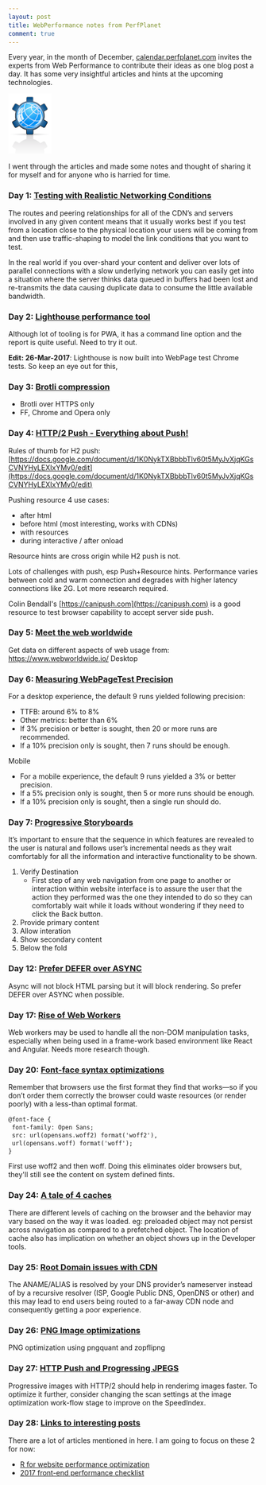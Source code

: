 ```yaml
---
layout: post
title: WebPerformance notes from PerfPlanet
comment: true
---
```


Every year, in the month of December, [calendar.perfplanet.com](http://calendar.perfplanet.com) invites the experts from Web Performance to contribute their ideas as one blog post a day. It has some very insightful articles and hints at the upcoming technologies.

![PerfPlanet logo](/images/perfplanet_logo.png)

I went through the articles and made some notes and thought of sharing it for myself and for anyone who is harried for time.

### Day 1: [Testing with Realistic Networking Conditions](http://calendar.perfplanet.com/2016/testing-with-realistic-networking-conditions/)

The routes and peering relationships for all of the CDN’s and servers involved in any given content means that it usually works best if you test from a location close to the physical location your users will be coming from and then use traffic-shaping to model the link conditions that you want to test.

In the real world if you over-shard your content and deliver over lots of parallel connections with a slow underlying network you can easily get into a situation where the server thinks data queued in buffers had been lost and re-transmits the data causing duplicate data to consume the little available bandwidth.

### Day 2: [Lighthouse performance tool](http://calendar.perfplanet.com/2016/lighthouse-lighting-to-way-to-better-web-performance/)

Although lot of tooling is for PWA, it has a command line option and the report is quite useful. Need to try it out.

**Edit: 26-Mar-2017**: Lighthouse is now built into WebPage test Chrome tests. So keep an eye out for this,

### Day 3: [Brotli compression](http://calendar.perfplanet.com/2016/enabling-brotli-even-on-cdns-that-dont-support-it-yet/)

- Brotli over HTTPS only
- FF, Chrome and Opera only

### Day 4: [HTTP/2 Push - Everything about Push!](http://calendar.perfplanet.com/2016/http2-push-the-details/)
Rules of thumb for H2 push: [https://docs.google.com/document/d/1K0NykTXBbbbTlv60t5MyJvXjqKGsCVNYHyLEXIxYMv0/edit](https://docs.google.com/document/d/1K0NykTXBbbbTlv60t5MyJvXjqKGsCVNYHyLEXIxYMv0/edit)

Pushing resource 4 use cases:

- after html
- before html (most interesting, works with CDNs)
- with resources
- during interactive / after onload

Resource hints are cross origin while H2 push is not.

Lots of challenges with push, esp Push+Resource hints. Performance varies between cold and warm connection and degrades with higher latency connections like 2G. Lot more research required.

Colin Bendall's [https://canipush.com](https://canipush.com) is a good resource to test browser capability to accept server side push.

### Day 5: [Meet the web worldwide](http://calendar.perfplanet.com/2016/meet-the-web-worldwide/)

Get data on different aspects of web usage from: https://www.webworldwide.io/
Desktop

### Day 6: [Measuring WebPageTest Precision](http://calendar.perfplanet.com/2016/meet-the-web-worldwide/)

For a desktop experience, the default 9 runs yielded following precision:

- TTFB: around 6% to 8%
- Other metrics: better than 6%
- If 3% precision or better is sought, then 20 or more runs are recommended.
- If a 10% precision only is sought, then 7 runs should be enough.

Mobile

- For a mobile experience, the default 9 runs yielded a 3% or better precision.
- If a 5% precision only is sought, then 5 or more runs should be enough.
- If a 10% precision only is sought, then a single run should do.

### Day 7: [Progressive Storyboards](http://calendar.perfplanet.com/2016/progressive-storyboards/)
It’s important to ensure that the sequence in which features are revealed to the user is natural and follows user’s incremental needs as they wait comfortably for all the information and interactive functionality to be shown.

1. Verify Destination
	* First step of any web navigation from one page to another or interaction within website interface is to assure the user that the action they performed was the one they intended to do so they can comfortably wait while it loads without wondering if they need to click the Back button.
2. Provide primary content
3. Allow interation
4. Show secondary content
5. Below the fold

### Day 12: [Prefer DEFER over ASYNC](http://calendar.perfplanet.com/2016/prefer-defer-over-async/)
Async will not block HTML parsing but it will block rendering. So prefer DEFER over ASYNC when possible.

### Day 17: [Rise of Web Workers](http://calendar.perfplanet.com/2016/rise-of-the-web-workers/)
Web workers may be used to handle all the non-DOM manipulation tasks, especially when being used in a frame-work based environment like React and Angular. Needs more research though.

### Day 20: [Font-face syntax optimizations](http://calendar.perfplanet.com/2016/no-font-face-bulletproof-syntax/)
Remember that browsers use the first format they find that works—so if you don’t order them correctly the browser could waste resources (or render poorly) with a less-than optimal format.

	@font-face {
	 font-family: Open Sans;
	 src: url(opensans.woff2) format('woff2'),
	 url(opensans.woff) format('woff');
	}

First use woff2 and then woff. Doing this eliminates older browsers but, they'll still see the content on system defined fints.

### Day 24: [A tale of 4 caches](http://calendar.perfplanet.com/2016/a-tale-of-four-caches/)
There are different levels of caching on the browser and the behavior may vary based on the way it was loaded. eg: preloaded object may not persist across navigation as compared to a prefetched object. The location of cache also has implication on whether an object shows up in the Developer tools.

### Day 25: [Root Domain issues with CDN](http://calendar.perfplanet.com/2016/root-domain-cdn-performance/)
The ANAME/ALIAS is resolved by your DNS provider’s nameserver instead of by a recursive resolver (ISP, Google Public DNS, OpenDNS or other) and this may lead to end users being routed to a far-away CDN node and consequently getting a poor experience.

### Day 26: [PNG Image optimizations](http://calendar.perfplanet.com/2016/squeezing-png-images/)
PNG optimization using pngquant and zopflipng

### Day 27: [HTTP Push and Progressing JPEGS](http://calendar.perfplanet.com/2016/even-faster-images-using-http2-and-progressive-jpegs/)
Progressive images with HTTP/2 should help in renderimg images faster. To optimize it further, consider changing the scan settings at the image optimization work-flow stage to improve on the SpeedIndex.

### Day 28: [Links to interesting posts](http://calendar.perfplanet.com/2016/bonus-content/)

There are a lot of articles mentioned in here. I am going to focus on these 2 for now:

* [R for website performance optimization](https://github.com/craigfrancis/r-stats/blob/master/docs/intro.md)
* [2017 front-end performance checklist](https://www.smashingmagazine.com/2016/12/front-end-performance-checklist-2017-pdf-pages/)
